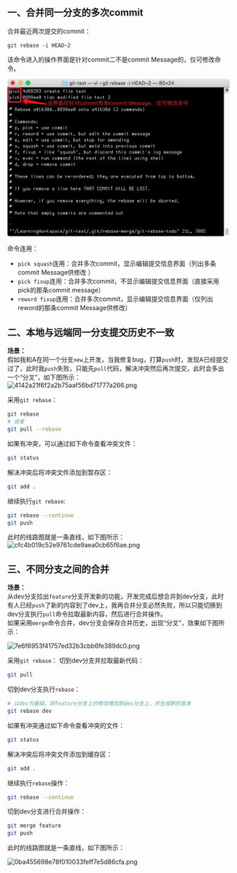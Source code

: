 ## 一、合并同一分支的多次commit
合并最近两次提交的commit：  
```base
git rebase -i HEAD~2
```
该命令进入的操作界面是针对commit二不是commit Message的，仅可修改命令。  

![image](https://github.com/tianyalu/github-doc/blob/master/git_command/git_rebase/show/rebase_multi_commit.png)

命令连用：  
* `pick squash`连用：合并多次commit，显示编辑提交信息界面（列出多条commit Message供修改
）  
* `pick fixup`连用：合并多次commit，不显示编辑提交信息界面（直接采用pick的那条commit message）  
* `reword fixup`连用：合并多次commit，显示编辑提交信息界面（仅列出reword的那条commit Message供修改）  


## 二、本地与远端同一分支提交历史不一致
**场景：**  
假如我和A在同一个分支`new`上开发，当我修复bug，打算`push`时，发现A已经提交过了，此时我`push`失败，只能先`pull`代码，解决冲突然后再次提交，此时会多出一个“分叉”，如下图所示：  
![4142a21f6f2a2b75aaf56bd71777a266.png](evernotecid://F56AC6C6-8A58-4539-A2EC-9B91A02F1B29/appyinxiangcom/17862382/ENResource/p2518)

采用`git rebase`：  
```bash
git rebase
# 或者
git pull --rebase
```
如果有冲突，可以通过如下命令查看冲突文件：  
```bash
git status
```
解决冲突后将冲突文件添加到暂存区：  
```bash
git add .
```
继续执行`git rebase`:  
```bash
git rebase --continue
git push
```
此时的线路图就是一条直线，如下图所示：  
![cfc4b019c52e9761cde9aea0cb65f6ae.png](evernotecid://F56AC6C6-8A58-4539-A2EC-9B91A02F1B29/appyinxiangcom/17862382/ENResource/p2519)


## 三、不同分支之间的合并
**场景：**  
从dev分支拉出`feature`分支开发新的功能，开发完成后想合并到dev分支，此时有人已经`push`了新的内容到了dev上，我再合并分支必然失败，所以只能切换到dev分支执行`pull`命令拉取最新内容，然后进行合并操作。  
如果采用`merge`命令合并，dev分支会保存合并历史，出现“分叉”，效果如下图所示：  

![7e6f6953f41757ed32b3cbb6fe389dc0.png](evernotecid://F56AC6C6-8A58-4539-A2EC-9B91A02F1B29/appyinxiangcom/17862382/ENResource/p2520)  

采用`git rebase`： 
切到dev分支并拉取最新代码：
```bash
git pull
```
切到dev分支执行`rebase`：
```bash
# 以dev为基础，将feature分支上的修改增加到dev分支上，并生成新的版本
git rebase dev
```
如果有冲突通过如下命令查看冲突的文件：  
```bash
git status
```
解决冲突后将冲突文件添加到缓存区：  
```bash
git add .
```
继续执行`rebase`操作：  
```bash
git rebase --continue
```
切到dev分支进行合并操作：  
```bash
git merge feature
git push
```
此时的线路图就是一条直线，如下图所示：  

![0ba455698e78f010033feff7e5d86cfa.png](evernotecid://F56AC6C6-8A58-4539-A2EC-9B91A02F1B29/appyinxiangcom/17862382/ENResource/p2521)


